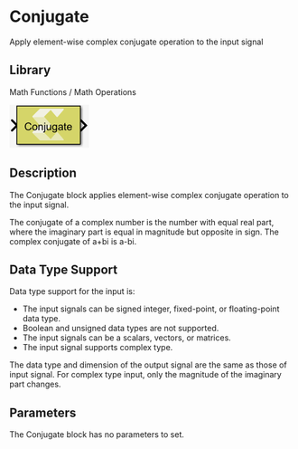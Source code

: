 # Conjugate

Apply element-wise complex conjugate operation to the input signal

## Library

Math Functions / Math Operations

![](./Images/qul1532106955944.png)

## Description

The Conjugate block applies element-wise complex conjugate operation to
the input signal.

The conjugate of a complex number is the number with equal real part,
where the imaginary part is equal in magnitude but opposite in sign. The
complex conjugate of a+bi is a-bi.

## Data Type Support

Data type support for the input is:

- The input signals can be signed integer, fixed-point, or
  floating-point data type.
- Boolean and unsigned data types are not supported.
- The input signals can be a scalars, vectors, or matrices.
- The input signal supports complex type.

The data type and dimension of the output signal are the same as those
of input signal. For complex type input, only the magnitude of the
imaginary part changes.

## Parameters

The Conjugate block has no parameters to set.
